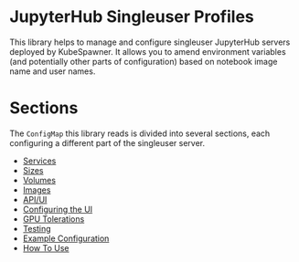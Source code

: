 # JupyterHub Singleuser Profiles

This library helps to manage and configure singleuser JupyterHub servers deployed by KubeSpawner. It allows you to amend environment variables (and potentially other parts of configuration) based on notebook image name and user names.

# Sections

The `ConfigMap` this library reads is divided into several sections, each configuring a different part of the singleuser server.

- [Services](./docs/services.md)
- [Sizes](./docs/sizes.md)
- [Volumes](./docs/volumes.md)
- [Images](./docs/images.md)
- [API/UI](./docs/api.md)
- [Configuring the UI](./docs/ui_configuration.md)
- [GPU Tolerations](./docs/gpu_tolerations.md)
- [Testing](./docs/testing.md)
- [Example Configuration](./docs/configuration.md)
- [How To Use](./docs/howtouse.md)
